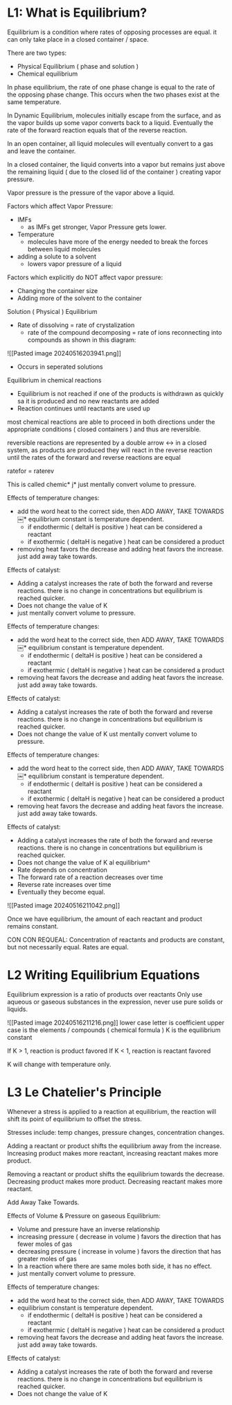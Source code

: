 # L1: What is Equilibrium?
Equilibrium is a condition where rates of opposing processes are equal. it can only take place in a closed container / space.

There are two types:
* Physical Equilibrium ( phase and solution )
* Chemical equilibrium 

In phase equilibrium, the rate of one phase change is equal to the rate of the opposing phase change. This occurs when the two phases exist at the same temperature. 

In Dynamic Equilibrium, molecules initially escape from the surface, and as the vapor builds up some vapor converts back to a liquid. Eventually the rate of the forward reaction equals that of the reverse reaction.

In an open container, all liquid molecules will eventually convert to a gas and leave the container.

In a closed container, the liquid converts into a vapor but remains just above the remaining liquid ( due to the closed lid of the container ) creating vapor pressure.

Vapor pressure is the pressure of the vapor above a liquid. 

Factors which affect Vapor Pressure:
* IMFs 
	* as IMFs get stronger, Vapor Pressure gets lower.
* Temperature
	* molecules have more of the energy needed to break the forces between liquid molecules
* adding a solute to a solvent
	* lowers vapor pressure of a liquid 

Factors which explicitly do NOT affect vapor pressure:
* Changing the container size 
* Adding more of the solvent to the container

Solution ( Physical ) Equilibrium
* Rate of dissolving = rate of crystalization
	* rate of the compound decomposing = rate of ions reconnecting into compounds as shown in this diagram:
	
![[Pasted image 20240516203941.png]]

* Occurs in seperated solutions

Equilibrium in chemical reactions
* Equilibrium is not reached if one of the products is withdrawn as quickly sa it is produced and no new reactants are added
* Reaction continues until reactants are used up

most chemical reactions are able to proceed in both directions under the appropriate conditions ( closed containers ) and thus are reversible.

reversible reactions are represented by a double arrow <-> 
in a closed system, as products are produced they will react in the reverse reaction until the rates of the forward and reverse reactions are equal

ratefor = raterev

This is called chemic* j* just mentally convert volume to pressure. 

Effects of temperature changes:
* add the word heat to the correct side, then ADD AWAY, TAKE TOWARDS
​￼* equilibrium constant is temperature dependent. 
	* if endothermic ( deltaH is positive ) heat can be considered a reactant
	* if exothermic ( deltaH is negative ) heat can be considered a product 
* removing heat favors the decrease  and adding heat favors the increase. just add away take towards. 

Effects of catalyst:
* Adding a catalyst increases the rate of both the forward and reverse reactions. there is no change in concentrations but equilibrium is reached quicker. 
* Does not change the value of K
* just mentally convert volume to pressure. 

Effects of temperature changes:
* add the word heat to the correct side, then ADD AWAY, TAKE TOWARDS
​￼* equilibrium constant is temperature dependent. 
	* if endothermic ( deltaH is positive ) heat can be considered a reactant
	* if exothermic ( deltaH is negative ) heat can be considered a product 
* removing heat favors the decrease  and adding heat favors the increase. just add away take towards. 

Effects of catalyst:
* Adding a catalyst increases the rate of both the forward and reverse reactions. there is no change in concentrations but equilibrium is reached quicker. 
* Does not change the value of K
ust mentally convert volume to pressure. 

Effects of temperature changes:
* add the word heat to the correct side, then ADD AWAY, TAKE TOWARDS
​￼* equilibrium constant is temperature dependent. 
	* if endothermic ( deltaH is positive ) heat can be considered a reactant
	* if exothermic ( deltaH is negative ) heat can be considered a product 
* removing heat favors the decrease  and adding heat favors the increase. just add away take towards. 

Effects of catalyst:
* Adding a catalyst increases the rate of both the forward and reverse reactions. there is no change in concentrations but equilibrium is reached quicker. 
* Does not change the value of K
al equilibrium^
* Rate depends on concentration
* The forward rate of a reaction decreases over time
* Reverse rate increases over time
* Eventually they become equal.

![[Pasted image 20240516211042.png]]

Once we have equilibrium, the amount of each reactant and product remains constant. 

CON CON REQUEAL: Concentration of reactants and products are constant, but not necessarily equal. Rates are equal. 

# L2 Writing Equilibrium Equations
Equilibrium expression is a ratio of products over reactants
Only use aqueous or gaseous substances in the expression, never use pure solids or liquids. 

![[Pasted image 20240516211216.png]]
lower case letter is coefficient
upper case is the elements / compounds ( chemical formula )
K is the equilibrium constant

If K > 1, reaction is product favored 
If K < 1, reaction is reactant favored 

K will change with temperature only.

# L3 Le Chatelier's Principle 
Whenever a stress is applied to a reaction at equilibrium, the reaction will shift its point of equilibrium to offset the stress.

Stresses include: temp  changes, pressure changes, concentration changes.

Adding a reactant or product shifts the equilibrium away from the increase. Increasing product makes more reactant, increasing reactant makes more product. 

Removing a reactant or product shifts the equilibrium towards the decrease. Decreasing product makes more product. Decreasing reactant makes more reactant. 

Add Away Take Towards.

Effects of Volume & Pressure on gaseous Equilibrium:
* Volume and pressure have an inverse relationship
* increasing pressure ( decrease in volume ) favors the direction that has fewer moles of gas 
* decreasing pressure ( increase in volume ) favors the direction that has greater moles of gas 
* In a reaction where there are same moles both side, it has no effect.
* just mentally convert volume to pressure. 

Effects of temperature changes:
* add the word heat to the correct side, then ADD AWAY, TAKE TOWARDS
* equilibrium constant is temperature dependent. 
	* if endothermic ( deltaH is positive ) heat can be considered a reactant
	* if exothermic ( deltaH is negative ) heat can be considered a product 
* removing heat favors the decrease  and adding heat favors the increase. just add away take towards. 

Effects of catalyst:
* Adding a catalyst increases the rate of both the forward and reverse reactions. there is no change in concentrations but equilibrium is reached quicker. 
* Does not change the value of K
